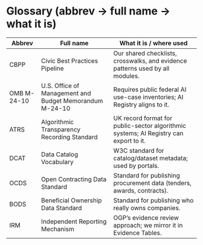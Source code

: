 <!-- status: stub; target: 150+ words -->
<!-- status: stub; target: 150+ words -->
<!-- status: stub; target: 150+ words -->
# Glossary (abbrev → full name → what it is)

| Abbrev | Full name | What it is / where used |
|---|---|---|
| CBPP | Civic Best Practices Pipeline | Our shared checklists, crosswalks, and evidence patterns used by all modules. |
| OMB M-24-10 | U.S. Office of Management and Budget Memorandum M-24-10 | Requires public federal AI use-case inventories; AI Registry aligns to it. |
| ATRS | Algorithmic Transparency Recording Standard | UK record format for public-sector algorithmic systems; AI Registry can export to it. |
| DCAT | Data Catalog Vocabulary | W3C standard for catalog/dataset metadata; used by portals. |
| OCDS | Open Contracting Data Standard | Standard for publishing procurement data (tenders, awards, contracts). |
| BODS | Beneficial Ownership Data Standard | Standard for publishing who really owns companies. |
| IRM | Independent Reporting Mechanism | OGP’s evidence review approach; we mirror it in Evidence Tables. |



